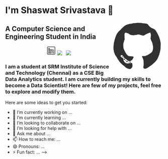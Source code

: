 # I'm Shaswat Srivastava 👋
<img align="right" alt="GIF" height="160px" src="https://github.com/shaas1704/shaas1704/blob/main/giphy.gif" />

## A Computer Science and Engineering Student in India

<p align='center'>
<a href="https://www.linkedin.com/in/shaswat-srivastava-03a67118b/"><img height="30" src="https://github.com/shaas1704/shaas1704/blob/main/linkedin.png"></a>
<a href="https://instagram.com/_waylonwalker"><img height="30" src="https://github.com/WaylonWalker/WaylonWalker/blob/main/icon/instagram.jpg?raw=true"></a>&nbsp;&nbsp;
<a href="https://www.linkedin.com/in/waylonwalker/"><img height="30" src="https://github.com/WaylonWalker/WaylonWalker/blob/main/icon/linkedin.png?raw=true"></a>
</p>

### I am a student at SRM Institute of Science and Technology (Chennai) as a CSE Big Data Analytics student. I am currently building my skills to become a Data Scientist! Here are few of my projects, feel free to explore and modify them.



Here are some ideas to get you started:

- 🔭 I’m currently working on ...
- 🌱 I’m currently learning ...
- 👯 I’m looking to collaborate on ...
- 🤔 I’m looking for help with ...
- 💬 Ask me about ...
- 📫 How to reach me: ...
- 😄 Pronouns: ...
- ⚡ Fun fact: ...
-->

